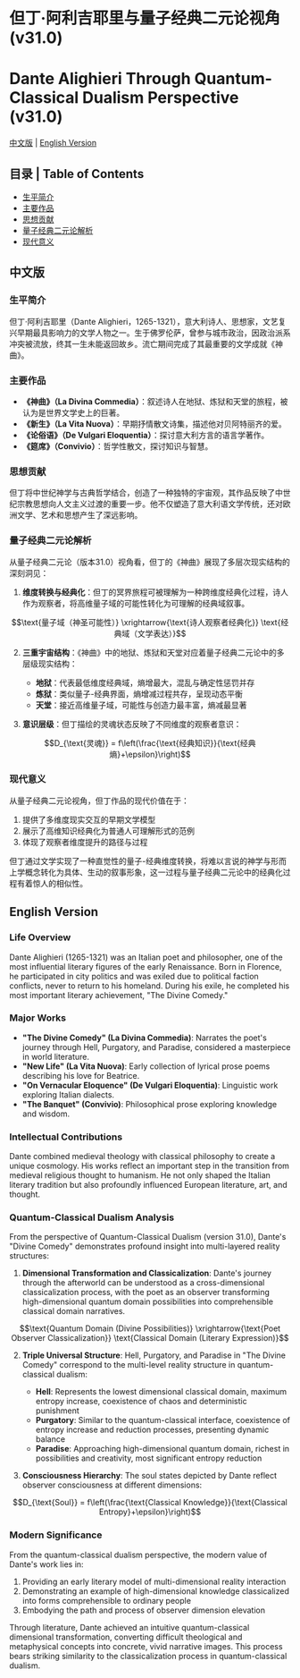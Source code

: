 # 但丁·阿利吉耶里与量子经典二元论视角 (v31.0)
# Dante Alighieri Through Quantum-Classical Dualism Perspective (v31.0)

[中文版](#中文版) | [English Version](#english-version)

## 目录 | Table of Contents
- [生平简介](#生平简介)
- [主要作品](#主要作品)
- [思想贡献](#思想贡献)
- [量子经典二元论解析](#量子经典二元论解析)
- [现代意义](#现代意义)

<a name="中文版"></a>
## 中文版

### 生平简介

但丁·阿利吉耶里（Dante Alighieri，1265-1321），意大利诗人、思想家，文艺复兴早期最具影响力的文学人物之一。生于佛罗伦萨，曾参与城市政治，因政治派系冲突被流放，终其一生未能返回故乡。流亡期间完成了其最重要的文学成就《神曲》。

### 主要作品

- **《神曲》（La Divina Commedia）**：叙述诗人在地狱、炼狱和天堂的旅程，被认为是世界文学史上的巨著。
- **《新生》（La Vita Nuova）**：早期抒情散文诗集，描述他对贝阿特丽齐的爱。
- **《论俗语》（De Vulgari Eloquentia）**：探讨意大利方言的语言学著作。
- **《筵席》（Convivio）**：哲学性散文，探讨知识与智慧。

### 思想贡献

但丁将中世纪神学与古典哲学结合，创造了一种独特的宇宙观，其作品反映了中世纪宗教思想向人文主义过渡的重要一步。他不仅塑造了意大利语文学传统，还对欧洲文学、艺术和思想产生了深远影响。

### 量子经典二元论解析

从量子经典二元论（版本31.0）视角看，但丁的《神曲》展现了多层次现实结构的深刻洞见：

1. **维度转换与经典化**：但丁的冥界旅程可被理解为一种跨维度经典化过程，诗人作为观察者，将高维量子域的可能性转化为可理解的经典域叙事。

$$\text{量子域（神圣可能性）} \xrightarrow{\text{诗人观察者经典化}} \text{经典域（文学表达）}$$

2. **三重宇宙结构**：《神曲》中的地狱、炼狱和天堂对应着量子经典二元论中的多层级现实结构：

   - **地狱**：代表最低维度经典域，熵增最大，混乱与确定性惩罚并存
   - **炼狱**：类似量子-经典界面，熵增减过程共存，呈现动态平衡
   - **天堂**：接近高维量子域，可能性与创造力最丰富，熵减最显著

3. **意识层级**：但丁描绘的灵魂状态反映了不同维度的观察者意识：

$$D_{\text{灵魂}} = f\left(\frac{\text{经典知识}}{\text{经典熵}+\epsilon}\right)$$

### 现代意义

从量子经典二元论视角，但丁作品的现代价值在于：

1. 提供了多维度现实交互的早期文学模型
2. 展示了高维知识经典化为普通人可理解形式的范例
3. 体现了观察者维度提升的路径与过程

但丁通过文学实现了一种直觉性的量子-经典维度转换，将难以言说的神学与形而上学概念转化为具体、生动的叙事形象，这一过程与量子经典二元论中的经典化过程有着惊人的相似性。

<a name="english-version"></a>
## English Version

### Life Overview

Dante Alighieri (1265-1321) was an Italian poet and philosopher, one of the most influential literary figures of the early Renaissance. Born in Florence, he participated in city politics and was exiled due to political faction conflicts, never to return to his homeland. During his exile, he completed his most important literary achievement, "The Divine Comedy."

### Major Works

- **"The Divine Comedy" (La Divina Commedia)**: Narrates the poet's journey through Hell, Purgatory, and Paradise, considered a masterpiece in world literature.
- **"New Life" (La Vita Nuova)**: Early collection of lyrical prose poems describing his love for Beatrice.
- **"On Vernacular Eloquence" (De Vulgari Eloquentia)**: Linguistic work exploring Italian dialects.
- **"The Banquet" (Convivio)**: Philosophical prose exploring knowledge and wisdom.

### Intellectual Contributions

Dante combined medieval theology with classical philosophy to create a unique cosmology. His works reflect an important step in the transition from medieval religious thought to humanism. He not only shaped the Italian literary tradition but also profoundly influenced European literature, art, and thought.

### Quantum-Classical Dualism Analysis

From the perspective of Quantum-Classical Dualism (version 31.0), Dante's "Divine Comedy" demonstrates profound insight into multi-layered reality structures:

1. **Dimensional Transformation and Classicalization**: Dante's journey through the afterworld can be understood as a cross-dimensional classicalization process, with the poet as an observer transforming high-dimensional quantum domain possibilities into comprehensible classical domain narratives.

$$\text{Quantum Domain (Divine Possibilities)} \xrightarrow{\text{Poet Observer Classicalization}} \text{Classical Domain (Literary Expression)}$$

2. **Triple Universal Structure**: Hell, Purgatory, and Paradise in "The Divine Comedy" correspond to the multi-level reality structure in quantum-classical dualism:

   - **Hell**: Represents the lowest dimensional classical domain, maximum entropy increase, coexistence of chaos and deterministic punishment
   - **Purgatory**: Similar to the quantum-classical interface, coexistence of entropy increase and reduction processes, presenting dynamic balance
   - **Paradise**: Approaching high-dimensional quantum domain, richest in possibilities and creativity, most significant entropy reduction

3. **Consciousness Hierarchy**: The soul states depicted by Dante reflect observer consciousness at different dimensions:

$$D_{\text{Soul}} = f\left(\frac{\text{Classical Knowledge}}{\text{Classical Entropy}+\epsilon}\right)$$

### Modern Significance

From the quantum-classical dualism perspective, the modern value of Dante's work lies in:

1. Providing an early literary model of multi-dimensional reality interaction
2. Demonstrating an example of high-dimensional knowledge classicalized into forms comprehensible to ordinary people
3. Embodying the path and process of observer dimension elevation

Through literature, Dante achieved an intuitive quantum-classical dimensional transformation, converting difficult theological and metaphysical concepts into concrete, vivid narrative images. This process bears striking similarity to the classicalization process in quantum-classical dualism.
